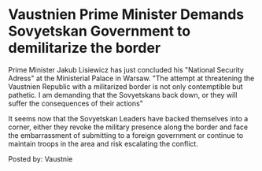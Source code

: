 # Vaustnien Prime Minister Demands Sovyetskan Government to demilitarize the border

Prime Minister Jakub Lisiewicz has just concluded his &quot;National Security Adress&quot; at the Ministerial Palace in Warsaw. 
&quot;The attempt at threatening the Vaustnien Republic with a militarized border is not only contemptible but pathetic. I am demanding that the Sovyetskans  back down, or they will suffer the consequences of their actions&quot;

It seems now that the Sovyetskan Leaders have backed themselves into a corner, either they revoke the military presence along the border and face the embarrassment of submitting to a foreign government or continue to maintain troops in the area and risk escalating the conflict.

 Posted by: Vaustnie